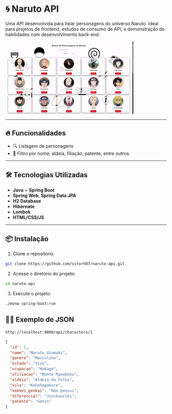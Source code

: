 # 🌀 Naruto API

Uma API desenvolvida para listar personagens do universo Naruto. Ideal para projetos de frontend, estudos de consumo de API, e demonstração de habilidades com desenvolvimento back-end.

![Screenshot da página inicial](./src/main/resources/static/imgs/naruto.gif)

---

## 🔥 Funcionalidades

- 🔍 Listagem de personagens
- 🧵 Filtro por nome, aldeia, filiação, patente, entre outros.

---

## 🛠️ Tecnologias Utilizadas

- **Java** + **Spring Boot**
- **Spring Web**, **Spring Data JPA**
- **H2 Database**
- **Hibernate**
- **Lombok**
- **HTML/CSS/JS**

---

## 📦 Instalação

1. Clone o repositório:
```bash
git clone https://github.com/vitorh07/naruto-api.git
```
2. Acesse o diretório do projeto:
```bash
cd naruto-api
```
3. Execute o projeto:
```bash
./mvnw spring-boot:run
```

## 🧙‍♂️ Exemplo de JSON
```url
http://localhost:8080/api/characters/1
```
```json
{
  "id": 1,
  "name": "Naruto Uzumaki",
  "genero": "Masculino",
  "estado": "Vivo",
  "ocupacao": "Hokage",
  "afiliacao": "Monte Myouboku",
  "aldeia": "Aldeia da Folha",
  "vila": "Konohagakure",
  "kekkei_genkai": "Não possui",
  "diferencial": "Jinchuuriki",
  "patente": "Genin"
}
```



